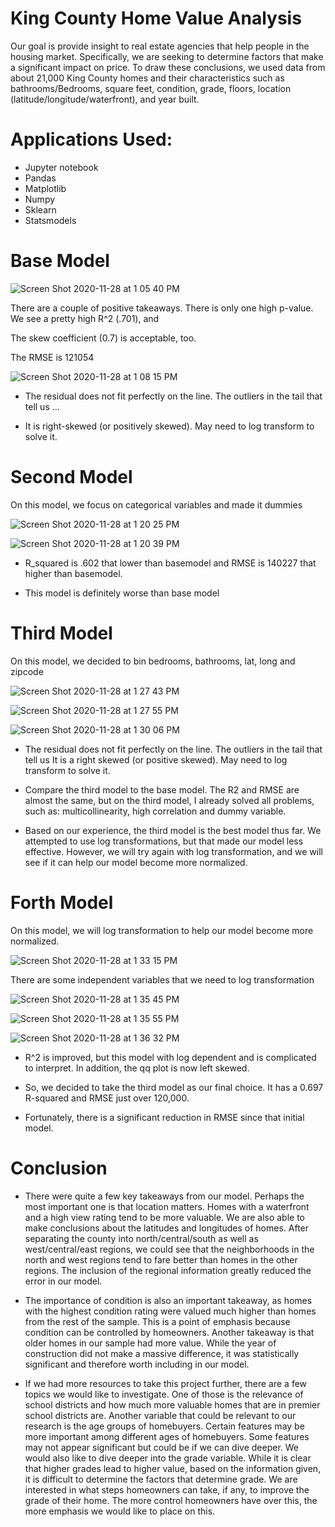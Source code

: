 # King County Home Value Analysis
Our goal is provide insight to real estate agencies that help people in the housing market. Specifically, we are seeking to determine factors that make a significant impact on price. To draw these conclusions, we used data from about 21,000 King County homes and their characteristics such as bathrooms/Bedrooms, square feet, condition, grade, floors, location (latitude/longitude/waterfront), and year built.

# Applications Used:
* Jupyter notebook
* Pandas
* Matplotlib
* Numpy
* Sklearn
* Statsmodels

# Base Model
![Screen Shot 2020-11-28 at 1 05 40 PM](https://user-images.githubusercontent.com/72099238/100524052-7b56f680-317a-11eb-87e8-065c8d4d7f54.png)

There are a couple of positive takeaways. There is only one high p-value. We see a pretty high R^2 (.701), and

The skew coefficient (0.7) is acceptable, too.

The RMSE is 121054

![Screen Shot 2020-11-28 at 1 08 15 PM](https://user-images.githubusercontent.com/72099238/100524096-cb35bd80-317a-11eb-81b0-8e0d59608ec8.png)

* The residual does not fit perfectly on the line. The outliers in the tail that tell us ...

* It is right-skewed (or positively skewed). May need to log transform to solve it.

# Second Model

On this model, we focus on categorical variables and made it dummies

![Screen Shot 2020-11-28 at 1 20 25 PM](https://user-images.githubusercontent.com/72099238/100524298-86ab2180-317c-11eb-988d-4358ba462383.png)


![Screen Shot 2020-11-28 at 1 20 39 PM](https://user-images.githubusercontent.com/72099238/100524302-90348980-317c-11eb-90ba-dd18880a1b62.png)


* R_squared is .602 that lower than basemodel and RMSE is 140227 that higher than basemodel. 

* This model is definitely worse than base model

# Third Model

On this model, we decided to bin bedrooms, bathrooms, lat, long and zipcode

![Screen Shot 2020-11-28 at 1 27 43 PM](https://user-images.githubusercontent.com/72099238/100524412-9c6d1680-317d-11eb-8969-8098910bfd52.png)

![Screen Shot 2020-11-28 at 1 27 55 PM](https://user-images.githubusercontent.com/72099238/100524417-a42cbb00-317d-11eb-9a6a-b5cd6ce2f085.png)

![Screen Shot 2020-11-28 at 1 30 06 PM](https://user-images.githubusercontent.com/72099238/100524439-da6a3a80-317d-11eb-88f0-736fbfdb8899.png)


* The residual does not fit perfectly on the line. The outliers in the tail that tell us It is a right skewed (or positive skewed). May need to log transform to solve it.

* Compare the third model to the base model. The R2 and RMSE are almost the same, but on the third model, I already solved all problems, such as: multicollinearity, high correlation and dummy variable.

* Based on our experience, the third model is the best model thus far. We attempted to use log transformations, but that made our model less effective. However, we will try again with log transformation, and we will see if it can help our model become more normalized.

# Forth Model

On this model, we will log transformation to help our model become more normalized.

![Screen Shot 2020-11-28 at 1 33 15 PM](https://user-images.githubusercontent.com/72099238/100524518-6e3c0680-317e-11eb-83e7-ded78f3171ed.png)

There are some independent variables that we need to log transformation

![Screen Shot 2020-11-28 at 1 35 45 PM](https://user-images.githubusercontent.com/72099238/100524540-a7747680-317e-11eb-8ece-c80991dc9e80.png)

![Screen Shot 2020-11-28 at 1 35 55 PM](https://user-images.githubusercontent.com/72099238/100524544-a93e3a00-317e-11eb-874d-37ce26f82e5c.png)

![Screen Shot 2020-11-28 at 1 36 32 PM](https://user-images.githubusercontent.com/72099238/100524550-be1acd80-317e-11eb-9a8f-872c7e64139a.png)

* R^2 is improved, but this model with log dependent and is complicated to interpret. In addition, the qq plot is now left skewed. 

* So, we decided to take the third model as our final choice. It has a 0.697 R-squared and RMSE just over 120,000.

* Fortunately, there is a significant reduction in RMSE since that initial model.

# Conclusion
* There were quite a few key takeaways from our model. Perhaps the most important one is that location matters. Homes with a waterfront and a high view rating tend to be more valuable. We are also able to make conclusions about the latitudes and longitudes of homes. After separating the county into north/central/south as well as west/central/east regions, we could see that the neighborhoods in the north and west regions tend to fare better than homes in the other regions. The inclusion of the regional information greatly reduced the error in our model.

* The importance of condition is also an important takeaway, as homes with the highest condition rating were valued much higher than homes from the rest of the sample. This is a point of emphasis because condition can be controlled by homeowners. Another takeaway is that older homes in our sample had more value. While the year of construction did not make a massive difference, it was statistically significant and therefore worth including in our model.

* If we had more resources to take this project further, there are a few topics we would like to investigate. One of those is the relevance of school districts and how much more valuable homes that are in premier school districts are. Another variable that could be relevant to our research is the age groups of homebuyers.
Certain features may be more important among different ages of homebuyers. Some features may not appear significant but could be if we can dive deeper.
We would also like to dive deeper into the grade variable. While it is clear that higher grades lead to higher value, based on the information given, it is difficult to determine the factors that determine grade. We are interested in what steps homeowners can take, if any, to improve the grade of their home. The more control homeowners have over this, the more emphasis we would like to place on this.

